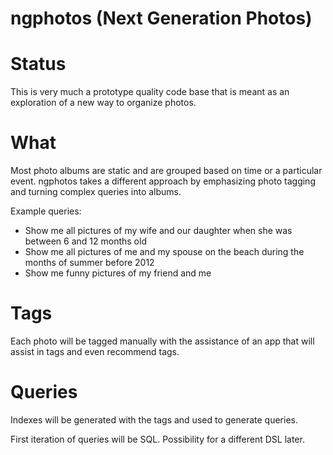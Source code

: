 # ngphotos (Next Generation Photos)

# Status
This is very much a prototype quality code base that is meant as an exploration of a new way to organize photos.

# What
Most photo albums are static and are grouped based on time or a particular event. ngphotos takes
a different approach by emphasizing photo tagging and turning complex queries into albums.

Example queries:
 - Show me all pictures of my wife and our daughter when she was between 6 and 12 months old 
 - Show me all pictures of me and my spouse on the beach during the months of summer before 2012
 - Show me funny pictures of my friend and me

# Tags
Each photo will be tagged manually with the assistance of an app that will assist in tags and even recommend tags.

# Queries
Indexes will be generated with the tags and used to generate queries.

First iteration of queries will be SQL. Possibility for a different DSL later. 

